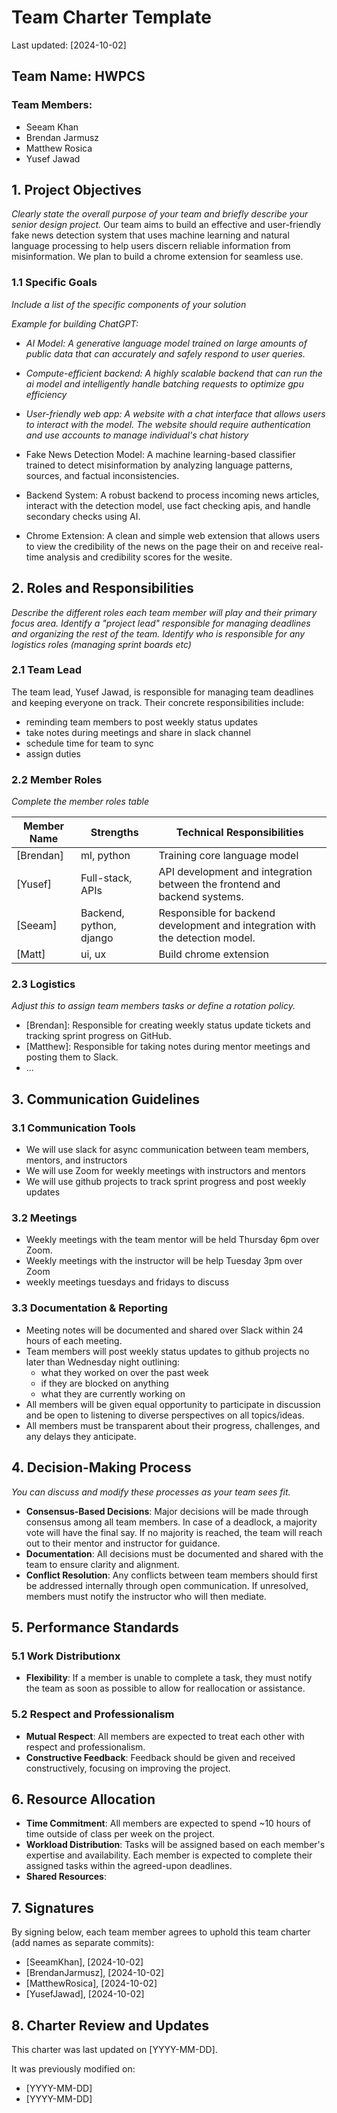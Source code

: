 # Team Charter Template
Last updated: [2024-10-02]

## Team Name: HWPCS

### Team Members:
- Seeam Khan
- Brendan Jarmusz
- Matthew Rosica
- Yusef Jawad

## 1. Project Objectives
*Clearly state the overall purpose of your team and briefly describe your senior design project.*
Our team aims to build an effective and user-friendly fake news detection system that uses machine learning and natural language processing to help users discern reliable information from misinformation. We plan to build a chrome extension for seamless use. 

### 1.1 Specific Goals
*Include a list of the specific components of your solution*

*Example for building ChatGPT:*
- *AI Model: A generative language model trained on large amounts of public data that can accurately and safely respond to user queries.*
- *Compute-efficient backend: A highly scalable backend that can run the ai model and intelligently handle batching requests to optimize gpu efficiency*
- *User-friendly web app: A website with a chat interface that allows users to interact with the model. The website should require authentication and use accounts to manage individual's chat history*

- Fake News Detection Model: A machine learning-based classifier trained to detect misinformation by analyzing language patterns, sources, and factual inconsistencies.
- Backend System: A robust backend to process incoming news articles, interact with the detection model, use fact checking apis, and handle secondary checks using AI.
- Chrome Extension: A clean and simple web extension that allows users to view the credibility of the news on the page their on and receive real-time analysis and credibility scores for the wesite.

## 2. Roles and Responsibilities
*Describe the different roles each team member will play and their primary focus area. Identify a "project lead" responsible for managing deadlines and organizing the rest of the team. Identify who is responsible for any logistics roles (managing sprint boards etc)*

### 2.1 Team Lead

The team lead, Yusef Jawad, is responsible for managing team deadlines and keeping everyone on track. Their concrete responsibilities include:
- reminding team members to post weekly status updates
- take notes during meetings and share in slack channel
- schedule time for team to sync
- assign duties

### 2.2 Member Roles
*Complete the member roles table*

| Member Name | Strengths  | Technical Responsibilities                |
| ----------- | ---------- | ----------------------------------------- |
| [Brendan]  | ml, python | Training core language model              |
| [Yusef]  | Full-stack, APIs     | API development and integration between the frontend and backend systems. |
| [Seeam]  | Backend, python, django     | Responsible for backend development and integration with the detection model. |
| [Matt]  | ui, ux     | Build chrome extension |

### 2.3 Logistics
*Adjust this to assign team members tasks or define a rotation policy.*

- [Brendan]: Responsible for creating weekly status update tickets and tracking sprint progress on GitHub.
- [Matthew]: Responsible for taking notes during mentor meetings and posting them to Slack.
- ...

## 3. Communication Guidelines

### 3.1 Communication Tools
- We will use slack for async communication between team members, mentors, and instructors
- We will use Zoom for weekly meetings with instructors and mentors
- We will use github projects to track sprint progress and post weekly updates

### 3.2 Meetings
- Weekly meetings with the team mentor will be held Thursday 6pm over Zoom.
- Weekly meetings with the instructor will be help Tuesday 3pm over Zoom
- weekly meetings tuesdays and fridays to discuss 

### 3.3 Documentation & Reporting
- Meeting notes will be documented and shared over Slack within 24 hours of each meeting.
- Team members will post weekly status updates to github projects no later than Wednesday night outlining:
	- what they worked on over the past week
	- if they are blocked on anything
	- what they are currently working on
- All members will be given equal opportunity to participate in discussion and be open to listening to diverse perspectives on all topics/ideas.
- All members must be transparent about their progress, challenges, and any delays they anticipate.

## 4. Decision-Making Process
*You can discuss and modify these processes as your team sees fit.*

- **Consensus-Based Decisions**: Major decisions will be made through consensus among all team members. In case of a deadlock, a majority vote will have the final say. If no majority is reached, the team will reach out to their mentor and instructor for guidance.
- **Documentation**: All decisions must be documented and shared with the team to ensure clarity and alignment.
- **Conflict Resolution**: Any conflicts between team members should first be addressed internally through open communication. If unresolved, members must notify the instructor who will then mediate.

## 5. Performance Standards

### 5.1 Work Distributionx
- **Flexibility**: If a member is unable to complete a task, they must notify the team as soon as possible to allow for reallocation or assistance.

### 5.2 Respect and Professionalism
- **Mutual Respect**: All members are expected to treat each other with respect and professionalism.
- **Constructive Feedback**: Feedback should be given and received constructively, focusing on improving the project.

## 6. Resource Allocation
- **Time Commitment**: All members are expected to spend ~10 hours of time outside of class per week on the project.
- **Workload Distribution**: Tasks will be assigned based on each member's expertise and availability. Each member is expected to complete their assigned tasks within the agreed-upon deadlines. 
- **Shared Resources**: 

## 7. Signatures
By signing below, each team member agrees to uphold this team charter (add names as separate commits):
- [SeeamKhan], [2024-10-02]
- [BrendanJarmusz], [2024-10-02]
- [MatthewRosica], [2024-10-02]
- [YusefJawad], [2024-10-02]

## 8. Charter Review and Updates
This charter was last updated on [YYYY-MM-DD].

It was previously modified on:
- [YYYY-MM-DD]
- [YYYY-MM-DD]
